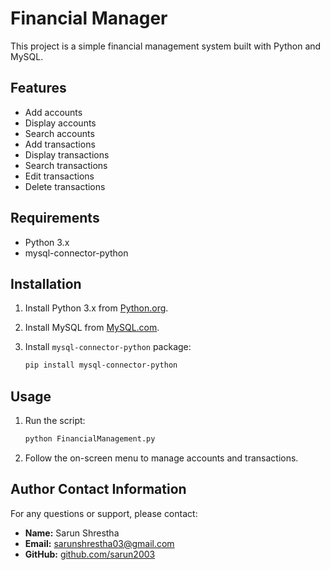 # Financial Manager

This project is a simple financial management system built with Python and MySQL.

## Features

- Add accounts
- Display accounts
- Search accounts
- Add transactions
- Display transactions
- Search transactions
- Edit transactions
- Delete transactions

## Requirements

- Python 3.x
- mysql-connector-python

## Installation

1. Install Python 3.x from [Python.org](https://www.python.org/).
2. Install MySQL from [MySQL.com](https://www.mysql.com/).
3. Install `mysql-connector-python` package:

   ```sh
   pip install mysql-connector-python

## Usage

1. Run the script:

   ```sh
   python FinancialManagement.py

2. Follow the on-screen menu to manage accounts and transactions.



## Author Contact Information
For any questions or support, please contact:

- **Name:** Sarun Shrestha
- **Email:** sarunshrestha03@gmail.com
- **GitHub:** [github.com/sarun2003](https://github.com/sarun2003)
